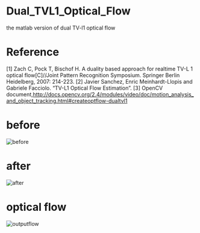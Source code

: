 # Dual_TVL1_Optical_Flow

the matlab version of dual TV-l1 optical flow

# Reference

[1] Zach C, Pock T, Bischof H. A duality based approach for realtime TV-L 1 optical flow[C]//Joint Pattern Recognition Symposium. Springer Berlin Heidelberg, 2007: 214-223.
[2] Javier Sanchez, Enric Meinhardt-Llopis and Gabriele Facciolo. “TV-L1 Optical Flow Estimation”.
[3] OpenCV document,http://docs.opencv.org/2.4/modules/video/doc/motion_analysis_and_object_tracking.html#createoptflow-dualtvl1


# before 
![before](https://cloud.githubusercontent.com/assets/4397546/22922738/e9205000-f2d9-11e6-9adc-276d899e6019.jpg)

# after
![after](https://cloud.githubusercontent.com/assets/4397546/22922752/f46c21fa-f2d9-11e6-9d4a-8dfd265cfcd3.jpg)

# optical flow
![outputflow](https://cloud.githubusercontent.com/assets/4397546/22922764/fdcd1d9e-f2d9-11e6-8c34-0a84f264a3fd.jpg)
